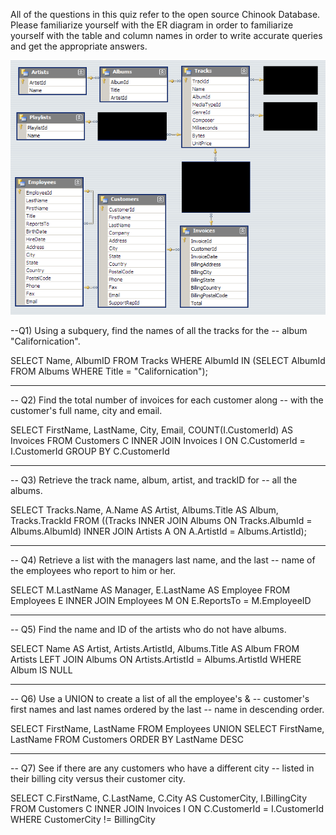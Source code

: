 All of the questions in this quiz refer to the open source Chinook Database. Please familiarize yourself with the ER diagram in order to familiarize yourself with the table and column names in order to write accurate queries and get the appropriate answers.

![02](https://raw.githubusercontent.com/suereey/Coursera_SQL_LeiLearning/main/screenshot/practicequiz/02.png)

--Q1) Using a subquery, find the names of all the tracks for the
-- album "Californication".

SELECT Name,
       AlbumID
FROM Tracks
WHERE AlbumId IN (SELECT AlbumId
    FROM Albums
    WHERE Title = "Californication");
    
------------------------------------------------------------------------------------
-- Q2) Find the total number of invoices for each customer along 
-- with the customer's full name, city and email.

SELECT FirstName,
       LastName,
       City,
       Email,
       COUNT(I.CustomerId) AS Invoices
FROM Customers C INNER JOIN Invoices I
ON C.CustomerId = I.CustomerId
GROUP BY C.CustomerId

------------------------------------------------------------------------------------
-- Q3) Retrieve the track name, album, artist, and trackID for 
-- all the albums.

SELECT Tracks.Name,
       A.Name AS Artist,
       Albums.Title AS Album,
       Tracks.TrackId
FROM ((Tracks INNER JOIN Albums
ON Tracks.AlbumId = Albums.AlbumId)
INNER JOIN Artists A
ON A.ArtistId = Albums.ArtistId); 

------------------------------------------------------------------------------------
-- Q4) Retrieve a list with the managers last name, and the last 
-- name of the employees who report to him or her.

SELECT M.LastName AS Manager, 
       E.LastName AS Employee
FROM Employees E INNER JOIN Employees M 
ON E.ReportsTo = M.EmployeeID

------------------------------------------------------------------------------------
-- Q5) Find the name and ID of the artists who do not have albums.

SELECT Name AS Artist,
       Artists.ArtistId,
       Albums.Title AS Album
FROM Artists
LEFT JOIN Albums
ON Artists.ArtistId = Albums.ArtistId
WHERE Album IS NULL

------------------------------------------------------------------------------------
-- Q6) Use a UNION to create a list of all the employee's & 
-- customer's first names and last names ordered by the last
-- name in descending order.

SELECT FirstName,
       LastName
FROM Employees
UNION
SELECT FirstName,
       LastName
FROM Customers
ORDER BY LastName DESC

------------------------------------------------------------------------------------
-- Q7) See if there are any customers who have a different city
-- listed in their billing city versus their customer city.

SELECT C.FirstName,
       C.LastName,
       C.City AS CustomerCity,
       I.BillingCity
FROM Customers C
INNER JOIN Invoices I
ON C.CustomerId = I.CustomerId
WHERE CustomerCity != BillingCity